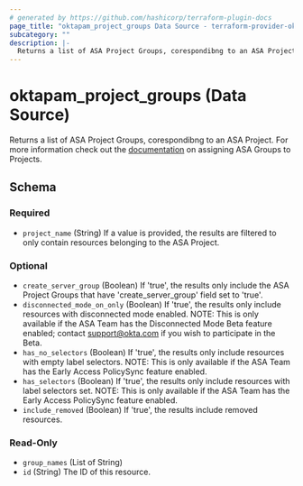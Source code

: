 ```yaml
---
# generated by https://github.com/hashicorp/terraform-plugin-docs
page_title: "oktapam_project_groups Data Source - terraform-provider-oktapam"
subcategory: ""
description: |-
  Returns a list of ASA Project Groups, corespondibng to an ASA Project. For more information check out the documentation https://help.okta.com/asa/en-us/Content/Topics/Adv_Server_Access/docs/setup/add-a-group-to-project.htm on assigning ASA Groups to Projects.
---
```


# oktapam_project_groups (Data Source)

Returns a list of ASA Project Groups, corespondibng to an ASA Project. For more information check out the [documentation](https://help.okta.com/asa/en-us/Content/Topics/Adv_Server_Access/docs/setup/add-a-group-to-project.htm) on assigning ASA Groups to Projects.



<!-- schema generated by tfplugindocs -->
## Schema

### Required

- `project_name` (String) If a value is provided, the results are filtered to only contain resources belonging to the ASA Project.

### Optional

- `create_server_group` (Boolean) If 'true', the results only include the ASA Project Groups that have 'create_server_group' field set to 'true'.
- `disconnected_mode_on_only` (Boolean) If 'true', the results only include resources with disconnected mode enabled. NOTE: This is only available if the ASA Team has the Disconnected Mode Beta feature enabled; contact support@okta.com if you wish to participate in the Beta.
- `has_no_selectors` (Boolean) If 'true', the results only include resources with empty label selectors. NOTE: This is only available if the ASA Team has the Early Access PolicySync feature enabled.
- `has_selectors` (Boolean) If 'true', the results only include resources with label selectors set. NOTE: This is only available if the ASA Team has the Early Access PolicySync feature enabled.
- `include_removed` (Boolean) If 'true', the results include removed resources.

### Read-Only

- `group_names` (List of String)
- `id` (String) The ID of this resource.


